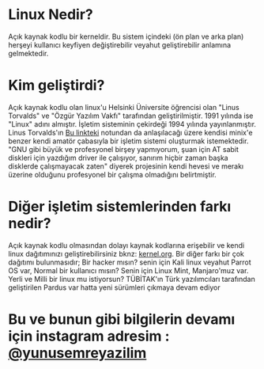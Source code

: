 # Linux Nedir?
Açık kaynak kodlu bir kerneldir. Bu sistem içindeki (ön plan ve arka plan) herşeyi kullanıcı keyfiyen değiştirebilir veyahut geliştirebilir anlamına gelmektedir.



# Kim geliştirdi?
Açık kaynak kodlu olan linux'u Helsinki Üniversite öğrencisi olan "Linus Torvalds" ve "Özgür Yazılım Vakfı" tarafından geliştirilmiştir. 1991 yılında ise "Linux" adını almıştır. İşletim sisteminin çekirdeği 1994 yılında yayınlanmıştır. Linus Torvalds'ın <a href="https://www.cs.cmu.edu/~awb/linux.history.html">Bu linkteki</a> notundan da anlaşılacağı üzere kendisi minix'e benzer kendi amatör çabasıyla bir işletim sistemi oluşturmak istemektedir. "GNU gibi büyük ve profesyonel birşey yapmıyorum, şuan için AT sabit diskleri için yazdığım driver ile çalışıyor, sanırım hiçbir zaman başka disklerde çalışmayacak zaten" diyerek projesinin kendi hevesi ve merakı üzerine olduğunu profesyonel bir çalışma olmadığını belirtmiştir.



# Diğer işletim sistemlerinden farkı nedir?
Açık kaynak kodlu olmasından dolayı kaynak kodlarına erişebilir ve kendi linux dağıtımınızı geliştirebilirsiniz bknz: <a href="https://www.kernel.org/">kernel.org</a>.
Bir diğer farkı bir çok dağıtımı bulunmasıdır;
Bir hacker mısın? senin için Kali linux veyahut Parrot OS var,
Normal bir kullanıcı mısın? Senin için Linux Mint, Manjaro'muz var.
Yerli ve Milli bir linux mu istiyorsun? TÜBİTAK'ın Türk yazılımcıları tarafından geliştirilen Pardus var hatta yeni sürümleri çıkmaya devam ediyor


# Bu ve bunun gibi bilgilerin devamı için instagram adresim : <a href="https://www.instagram.com/yunusemreyazilim/">@yunusemreyazilim</a>
